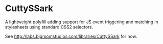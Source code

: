 CuttySSark
==========

A lightweight polyfill adding support for JS event triggering and matching in stylesheets using standard CSS2 selectors.

See http://labs.bigroomstudios.com/libraries/CuttySSark for now.
